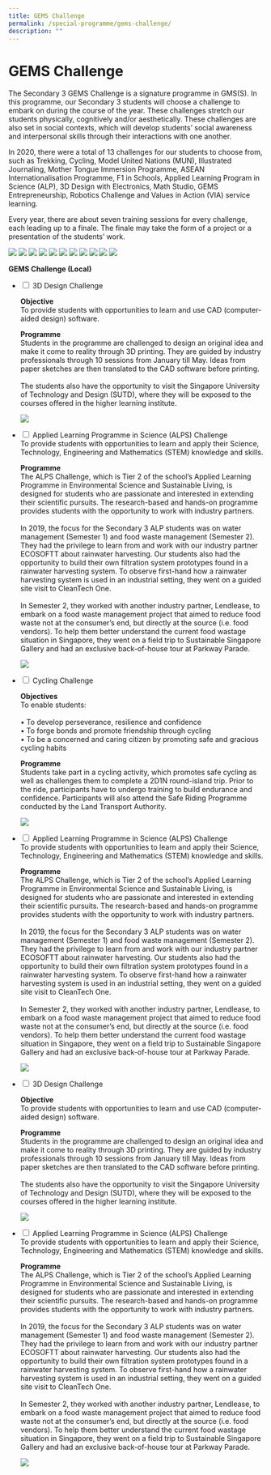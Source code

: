 ```yaml
---
title: GEMS Challenge
permalink: /special-programme/gems-challenge/
description: ""
---
```

<h1><b>GEMS Challenge</b></h1>

The Secondary 3 GEMS Challenge is a signature programme in GMS(S). In this programme, our Secondary 3 students will choose a challenge to embark on during the course of the year. These challenges stretch our students physically, cognitively and/or aesthetically. These challenges are also set in social contexts, which will develop students’ social awareness and interpersonal skills through their interactions with one another.

In 2020, there were a total of 13 challenges for our students to choose from, such as Trekking, Cycling, Model United Nations (MUN), Illustrated Journaling, Mother Tongue Immersion Programme, ASEAN Internationalisation Programme, F1 in Schools, Applied Learning Program in Science (ALP), 3D Design with Electronics, Math Studio, GEMS Entrepreneurship, Robotics Challenge and Values in Action (VIA) service learning.

Every year, there are about seven training sessions for every challenge, each leading up to a finale. The finale may take the form of a project or a presentation of the students’ work.

![](/images/GEMS-1.jpg)
![](/images/GEMS-2.jpg)
![](/images/GEMS-3.jpg)
![](/images/GEMS-4.jpg)
![](/images/b13.png)
![](/images/b15.jpg)
![](/images/b16.jpg)
![](/images/GEMS-5.jpg)
![](/images/GEMS-6.jpg)
![](/images/GEMS-7.jpg)
![](/images/GEMS-8.jpg)

<b>GEMS Challenge (Local)</b>
<ul class="jekyllcodex_accordion">
  <li>
    <input type="checkbox" id="accordion1">
    <label for="accordion1">3D Design Challenge</label>
    <div>
			<p><b>Objective</b><br>To provide students with opportunities to learn and use CAD (computer-aided design) software.</p>
			<p><b>Programme</b><br>Students in the programme are challenged to design an original idea and make it come to reality through 3D printing. They are guided by industry professionals through 10 sessions from January till May. Ideas from paper sketches are then translated to the CAD software before printing.<br><br>The students also have the opportunity to visit the Singapore University of Technology and Design (SUTD), where they will be exposed to the courses offered in the higher learning institute.</p>
			<p><img src="/images/GEMS-1.jpg"></p>
    </div>
	</li>
  <li>
    <input type="checkbox" id="accordion2">
    <label for="accordion2">Applied Learning Programme in Science (ALPS) Challenge</label>
    <div>To provide students with opportunities to learn and apply their Science, Technology, Engineering and Mathematics (STEM) knowledge and skills.</p>
			<p><b>Programme</b><br>The ALPS Challenge, which is Tier 2 of the school’s Applied Learning Programme in Environmental Science and Sustainable Living, is designed for students who are passionate and interested in extending their scientific pursuits. The research-based and hands-on programme provides students with the opportunity to work with industry partners.<br><br>In 2019, the focus for the Secondary 3 ALP students was on water management (Semester 1) and food waste management (Semester 2). They had the privilege to learn from and work with our industry partner ECOSOFTT about rainwater harvesting. Our students also had the opportunity to build their own filtration system prototypes found in a rainwater harvesting system. To observe first-hand how a rainwater harvesting system is used in an industrial setting, they went on a guided site visit to CleanTech One.<br><br>In Semester 2, they worked with another industry partner, Lendlease, to embark on a food waste management project that aimed to reduce food waste not at the consumer’s end, but directly at the source (i.e. food vendors). To help them better understand the current food wastage situation in Singapore, they went on a field trip to Sustainable Singapore Gallery and had an exclusive back-of-house tour at Parkway Parade.</p>
		<p><img src="/images/GEMS-2.jpg"></p>
    </div>
	</li>
	  <li>
    <input type="checkbox" id="accordion3">
    <label for="accordion3">Cycling Challenge</label>
    <div>
			<p><b>Objectives</b><br>To enable students:<br><br> • To develop perseverance, resilience and confidence<br> • To forge bonds and promote friendship through cycling<br> • To be a concerned and caring citizen by promoting safe and gracious cycling habits</p>
			<p><b>Programme</b><br>Students take part in a cycling activity, which promotes safe cycling as well as challenges them to complete a 2D1N round-island trip. Prior to the ride, participants have to undergo training to build endurance and confidence. Participants will also attend the Safe Riding Programme conducted by the Land Transport Authority.</p>
			<p><img src="/images/GEMS-3.jpg"></p>
    </div>
	</li>
  <li>
    <input type="checkbox" id="accordion4">
    <label for="accordion4">Applied Learning Programme in Science (ALPS) Challenge</label>
    <div>To provide students with opportunities to learn and apply their Science, Technology, Engineering and Mathematics (STEM) knowledge and skills.</p>
			<p><b>Programme</b><br>The ALPS Challenge, which is Tier 2 of the school’s Applied Learning Programme in Environmental Science and Sustainable Living, is designed for students who are passionate and interested in extending their scientific pursuits. The research-based and hands-on programme provides students with the opportunity to work with industry partners.<br><br>In 2019, the focus for the Secondary 3 ALP students was on water management (Semester 1) and food waste management (Semester 2). They had the privilege to learn from and work with our industry partner ECOSOFTT about rainwater harvesting. Our students also had the opportunity to build their own filtration system prototypes found in a rainwater harvesting system. To observe first-hand how a rainwater harvesting system is used in an industrial setting, they went on a guided site visit to CleanTech One.<br><br>In Semester 2, they worked with another industry partner, Lendlease, to embark on a food waste management project that aimed to reduce food waste not at the consumer’s end, but directly at the source (i.e. food vendors). To help them better understand the current food wastage situation in Singapore, they went on a field trip to Sustainable Singapore Gallery and had an exclusive back-of-house tour at Parkway Parade.</p>
		<p><img src="/images/GEMS-2.jpg"></p>
    </div>
	</li>
	  <li>
    <input type="checkbox" id="accordion5">
    <label for="accordion5">3D Design Challenge</label>
    <div>
			<p><b>Objective</b><br>To provide students with opportunities to learn and use CAD (computer-aided design) software.</p>
			<p><b>Programme</b><br>Students in the programme are challenged to design an original idea and make it come to reality through 3D printing. They are guided by industry professionals through 10 sessions from January till May. Ideas from paper sketches are then translated to the CAD software before printing.<br><br>The students also have the opportunity to visit the Singapore University of Technology and Design (SUTD), where they will be exposed to the courses offered in the higher learning institute.</p>
			<p><img src="/images/GEMS-1.jpg"></p>
    </div>
	</li>
  <li>
    <input type="checkbox" id="accordion6">
    <label for="accordion6">Applied Learning Programme in Science (ALPS) Challenge</label>
    <div>To provide students with opportunities to learn and apply their Science, Technology, Engineering and Mathematics (STEM) knowledge and skills.</p>
			<p><b>Programme</b><br>The ALPS Challenge, which is Tier 2 of the school’s Applied Learning Programme in Environmental Science and Sustainable Living, is designed for students who are passionate and interested in extending their scientific pursuits. The research-based and hands-on programme provides students with the opportunity to work with industry partners.<br><br>In 2019, the focus for the Secondary 3 ALP students was on water management (Semester 1) and food waste management (Semester 2). They had the privilege to learn from and work with our industry partner ECOSOFTT about rainwater harvesting. Our students also had the opportunity to build their own filtration system prototypes found in a rainwater harvesting system. To observe first-hand how a rainwater harvesting system is used in an industrial setting, they went on a guided site visit to CleanTech One.<br><br>In Semester 2, they worked with another industry partner, Lendlease, to embark on a food waste management project that aimed to reduce food waste not at the consumer’s end, but directly at the source (i.e. food vendors). To help them better understand the current food wastage situation in Singapore, they went on a field trip to Sustainable Singapore Gallery and had an exclusive back-of-house tour at Parkway Parade.</p>
		<p><img src="/images/GEMS-2.jpg"></p>
    </div>
	</li>
</ul>